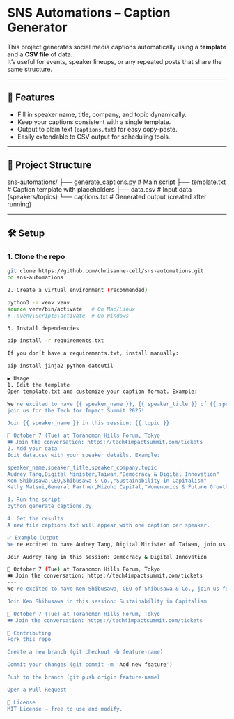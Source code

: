 # SNS Automations – Caption Generator

This project generates social media captions automatically using a **template** and a **CSV file** of data.  
It’s useful for events, speaker lineups, or any repeated posts that share the same structure.

---

## 🚀 Features
- Fill in speaker name, title, company, and topic dynamically.
- Keep your captions consistent with a single template.
- Output to plain text (`captions.txt`) for easy copy-paste.
- Easily extendable to CSV output for scheduling tools.

---

## 📂 Project Structure
sns-automations/
├── generate_captions.py # Main script
├── template.txt # Caption template with placeholders
├── data.csv # Input data (speakers/topics)
└── captions.txt # Generated output (created after running)

---

## 🛠️ Setup

### 1. Clone the repo
```bash
git clone https://github.com/chrisanne-cell/sns-automations.git
cd sns-automations

2. Create a virtual environment (recommended)

python3 -m venv venv
source venv/bin/activate   # On Mac/Linux
# .\venv\Scripts\activate  # On Windows

3. Install dependencies

pip install -r requirements.txt

If you don’t have a requirements.txt, install manually:

pip install jinja2 python-dateutil

▶️ Usage
1. Edit the template
Open template.txt and customize your caption format. Example:

We're excited to have {{ speaker_name }}, {{ speaker_title }} of {{ speaker_company }},
join us for the Tech for Impact Summit 2025! 

Join {{ speaker_name }} in this session: {{ topic }}

📅 October 7 (Tue) at Toranomon Hills Forum, Tokyo
🎟️ Join the conversation: https://tech4impactsummit.com/tickets
2. Add your data
Edit data.csv with your speaker details. Example:

speaker_name,speaker_title,speaker_company,topic
Audrey Tang,Digital Minister,Taiwan,"Democracy & Digital Innovation"
Ken Shibusawa,CEO,Shibusawa & Co.,"Sustainability in Capitalism"
Kathy Matsui,General Partner,Mizuho Capital,"Womenomics & Future Growth"

3. Run the script
python generate_captions.py

4. Get the results
A new file captions.txt will appear with one caption per speaker.

✅ Example Output
We're excited to have Audrey Tang, Digital Minister of Taiwan, join us for the Tech for Impact Summit 2025! 

Join Audrey Tang in this session: Democracy & Digital Innovation

📅 October 7 (Tue) at Toranomon Hills Forum, Tokyo
🎟️ Join the conversation: https://tech4impactsummit.com/tickets
---
We're excited to have Ken Shibusawa, CEO of Shibusawa & Co., join us for the Tech for Impact Summit 2025! 

Join Ken Shibusawa in this session: Sustainability in Capitalism

📅 October 7 (Tue) at Toranomon Hills Forum, Tokyo
🎟️ Join the conversation: https://tech4impactsummit.com/tickets

👥 Contributing
Fork this repo

Create a new branch (git checkout -b feature-name)

Commit your changes (git commit -m 'Add new feature')

Push to the branch (git push origin feature-name)

Open a Pull Request

📄 License
MIT License — free to use and modify.